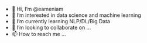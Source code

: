 - 👋 Hi, I’m @eameniam
- 👀 I’m interested in data science and machine learning
- 🌱 I’m currently learning NLP/DL/Big Data
- 💞️ I’m looking to collaborate on ...
- 📫 How to reach me ...

<!---
eameniam/eameniam is a ✨ special ✨ repository because its `README.md` (this file) appears on your GitHub profile.
You can click the Preview link to take a look at your changes.
--->
